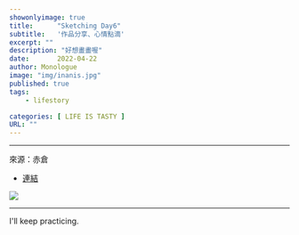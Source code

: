 ```yaml
---
showonlyimage: true
title:      "Sketching Day6"
subtitle:   '作品分享、心情點滴'
excerpt: ""
description: "好想畫畫喔"
date:       2022-04-22
author: Monologue    
image: "img/inanis.jpg"
published: true 
tags:
    - lifestory

categories: [ LIFE IS TASTY ]
URL: ""
---
```

***
來源：赤倉  
* [連結](https://twitter.com/akakura1341)  
  
![](/blog/sketch/d6-1.jpg)
  
***
I'll keep practicing.
<!--more-->

